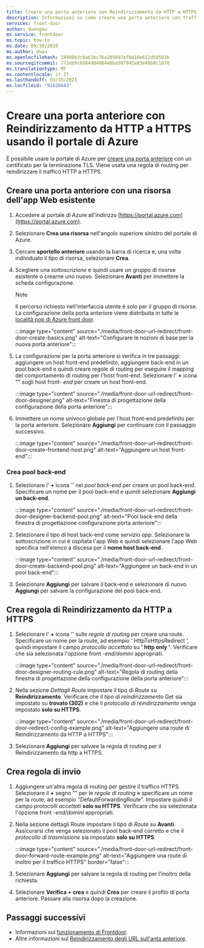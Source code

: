 ```yaml
---
title: Creare una porta anteriore con Reindirizzamento da HTTP a HTTPS usando il portale di Azure
description: Informazioni su come creare una porta anteriore con traffico reindirizzato da HTTP a HTTPS usando il portale di Azure.
services: front-door
author: duongau
ms.service: frontdoor
ms.topic: how-to
ms.date: 09/30/2020
ms.author: duau
ms.openlocfilehash: 19908b3cba63bc76a205097ef8d16e612d58503b
ms.sourcegitcommit: 772eb9c6684dd4864e0ba507945a83e48b8c16f0
ms.translationtype: MT
ms.contentlocale: it-IT
ms.lasthandoff: 03/19/2021
ms.locfileid: "91626643"
---
```

# <a name="create-a-front-door-with-http-to-https-redirection-using-the-azure-portal"></a>Creare una porta anteriore con Reindirizzamento da HTTP a HTTPS usando il portale di Azure

È possibile usare la portale di Azure per [creare una porta anteriore](quickstart-create-front-door.md) con un certificato per la terminazione TLS. Viene usata una regola di routing per reindirizzare il traffico HTTP a HTTPS.

## <a name="create-a-front-door-with-an-existing-web-app-resource"></a>Creare una porta anteriore con una risorsa dell'app Web esistente

1. Accedere al portale di Azure all'indirizzo [https://portal.azure.com](https://portal.azure.com).

1. Selezionare **Crea una risorsa** nell'angolo superiore sinistro del portale di Azure.

1. Cercare **sportello anteriore** usando la barra di ricerca e, una volta individuato il tipo di risorsa, selezionare **Crea**.

1. Scegliere una *sottoscrizione* e quindi usare un gruppo di risorse esistente o crearne uno nuovo. Selezionare **Avanti** per immettere la scheda configurazione.

    > [!NOTE]
    > Il percorso richiesto nell'interfaccia utente è solo per il gruppo di risorse. La configurazione della porta anteriore viene distribuita in tutte le [località pop di Azure front door](front-door-faq.md#what-are-the-pop-locations-for-azure-front-door).

    :::image type="content" source="./media/front-door-url-redirect/front-door-create-basics.png" alt-text="Configurare le nozioni di base per la nuova porta anteriore":::

1. La configurazione per la porta anteriore si verifica in tre passaggi: aggiungere un host front-end predefinito, aggiungere back-end in un pool back-end e quindi creare regole di routing per eseguire il mapping del comportamento di routing per l'host front-end. Selezionare l' **+** icona "" sugli host front- _end_ per creare un host front-end.

    :::image type="content" source="./media/front-door-url-redirect/front-door-designer.png" alt-text="Finestra di progettazione della configurazione della porta anteriore":::

1. Immettere un nome univoco globale per l'host front-end predefinito per la porta anteriore. Selezionare **Aggiungi** per continuare con il passaggio successivo.

    :::image type="content" source="./media/front-door-url-redirect/front-door-create-frontend-host.png" alt-text="Aggiungere un host front-end":::

### <a name="create-backend-pool"></a>Crea pool back-end

1. Selezionare l' **+** icona '' nei _pool back-end_ per creare un pool back-end. Specificare un nome per il pool back-end e quindi selezionare **Aggiungi un back-end**.

    :::image type="content" source="./media/front-door-url-redirect/front-door-designer-backend-pool.png" alt-text="Pool back-end della finestra di progettazione configurazione porta anteriore":::

1. Selezionare il tipo di host back-end come _servizio app_. Selezionare la sottoscrizione in cui è ospitata l'app Web e quindi selezionare l'app Web specifica nell'elenco a discesa per il **nome host back-end**.

    :::image type="content" source="./media/front-door-url-redirect/front-door-create-backend-pool.png" alt-text="Aggiungere un back-end in un pool back-end":::

1. Selezionare **Aggiungi** per salvare il back-end e selezionare di nuovo **Aggiungi** per salvare la configurazione del pool back-end. 

## <a name="create-http-to-https-redirect-rule"></a>Crea regola di Reindirizzamento da HTTP a HTTPS

1. Selezionare l' **+** icona '' sulle *regole di routing* per creare una route. Specificare un nome per la route, ad esempio ' HttpToHttpsRedirect ', quindi impostare il campo *protocollo accettato* su **' http only '**. Verificare che sia selezionata l'opzione front *-end/domini* appropriati.  

    :::image type="content" source="./media/front-door-url-redirect/front-door-designer-routing-rule.png" alt-text="Regola di routing della finestra di progettazione della configurazione della porta anteriore":::

1. Nella sezione *Dettagli Route* impostare il tipo di *Route* su **Reindirizzamento**. Verificare che il *tipo di reindirizzamento* Get sia impostato su **trovato (302)** e che il *protocollo di reindirizzamento* venga impostato **solo su HTTPS**. 

    :::image type="content" source="./media/front-door-url-redirect/front-door-redirect-config-example.png" alt-text="Aggiungere una route di Reindirizzamento da HTTP a HTTPS":::

1. Selezionare **Aggiungi** per salvare la regola di routing per il Reindirizzamento da http a HTTPS.

## <a name="create-forwarding-rule"></a>Crea regola di invio

1. Aggiungere un'altra regola di routing per gestire il traffico HTTPS. Selezionare il **+** segno "" per le *regole di routing* e specificare un nome per la route, ad esempio "DefaultForwardingRoute". Impostare quindi il campo *protocolli accettati* **solo su HTTPS**. Verificare che sia selezionata l'opzione front *-end/domini* appropriati.

1. Nella sezione dettagli Route impostare il tipo di *Route* su **Avanti**. Assicurarsi che venga selezionato il pool back-end corretto e che il *protocollo di trasmissione* sia impostato **solo su HTTPS**. 

    :::image type="content" source="./media/front-door-url-redirect/front-door-forward-route-example.png" alt-text="Aggiungere una route di inoltro per il traffico HTTPS" border="false":::

1. Selezionare **Aggiungi** per salvare la regola di routing per l'inoltro della richiesta.

1. Selezionare **Verifica + crea** e quindi **Crea** per creare il profilo di porta anteriore. Passare alla risorsa dopo la creazione.

## <a name="next-steps"></a>Passaggi successivi

- Informazioni sul [funzionamento di Frontdoor](front-door-routing-architecture.md).
- Altre informazioni sul [Reindirizzamento degli URL sull'anta anteriore](front-door-url-redirect.md).
